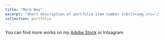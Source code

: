 ```yaml
---
title: "More Way"
excerpt: "Short description of portfolio item number 1<br/><img src='/images/R0000039med@0.75x.png'>"
collection: portfolio
---
```


You can find more works on my [Adobe Stock](https://) or Intsagram
